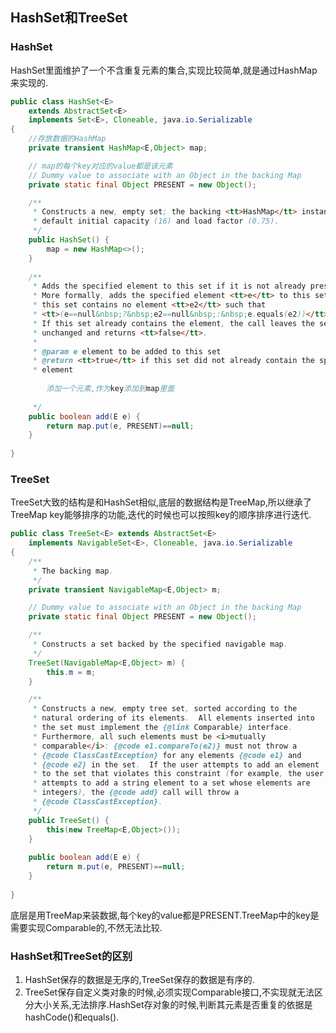 HashSet和TreeSet
---

### HashSet

HashSet里面维护了一个不含重复元素的集合,实现比较简单,就是通过HashMap来实现的.

```java
public class HashSet<E>
    extends AbstractSet<E>
    implements Set<E>, Cloneable, java.io.Serializable
{
    //存放数据的HashMap
    private transient HashMap<E,Object> map;

    // map的每个key对应的value都是该元素
    // Dummy value to associate with an Object in the backing Map
    private static final Object PRESENT = new Object();

    /**
     * Constructs a new, empty set; the backing <tt>HashMap</tt> instance has
     * default initial capacity (16) and load factor (0.75).
     */
    public HashSet() {
        map = new HashMap<>();
    }
    
    /**
     * Adds the specified element to this set if it is not already present.
     * More formally, adds the specified element <tt>e</tt> to this set if
     * this set contains no element <tt>e2</tt> such that
     * <tt>(e==null&nbsp;?&nbsp;e2==null&nbsp;:&nbsp;e.equals(e2))</tt>.
     * If this set already contains the element, the call leaves the set
     * unchanged and returns <tt>false</tt>.
     *
     * @param e element to be added to this set
     * @return <tt>true</tt> if this set did not already contain the specified
     * element
     
        添加一个元素,作为key添加到map里面
     
     */
    public boolean add(E e) {
        return map.put(e, PRESENT)==null;
    }
    
}
```

### TreeSet

TreeSet大致的结构是和HashSet相似,底层的数据结构是TreeMap,所以继承了TreeMap key能够排序的功能,迭代的时候也可以按照key的顺序排序进行迭代.

```java
public class TreeSet<E> extends AbstractSet<E>
    implements NavigableSet<E>, Cloneable, java.io.Serializable
{
    /**
     * The backing map.
     */
    private transient NavigableMap<E,Object> m;

    // Dummy value to associate with an Object in the backing Map
    private static final Object PRESENT = new Object();

    /**
     * Constructs a set backed by the specified navigable map.
     */
    TreeSet(NavigableMap<E,Object> m) {
        this.m = m;
    }

    /**
     * Constructs a new, empty tree set, sorted according to the
     * natural ordering of its elements.  All elements inserted into
     * the set must implement the {@link Comparable} interface.
     * Furthermore, all such elements must be <i>mutually
     * comparable</i>: {@code e1.compareTo(e2)} must not throw a
     * {@code ClassCastException} for any elements {@code e1} and
     * {@code e2} in the set.  If the user attempts to add an element
     * to the set that violates this constraint (for example, the user
     * attempts to add a string element to a set whose elements are
     * integers), the {@code add} call will throw a
     * {@code ClassCastException}.
     */
    public TreeSet() {
        this(new TreeMap<E,Object>());
    }
    
    public boolean add(E e) {
        return m.put(e, PRESENT)==null;
    }
    
}
```

底层是用TreeMap来装数据,每个key的value都是PRESENT.TreeMap中的key是需要实现Comparable的,不然无法比较.

### HashSet和TreeSet的区别

1. HashSet保存的数据是无序的,TreeSet保存的数据是有序的.
2. TreeSet保存自定义类对象的时候,必须实现Comparable接口,不实现就无法区分大小关系,无法排序.HashSet存对象的时候,判断其元素是否重复的依据是hashCode()和equals().
